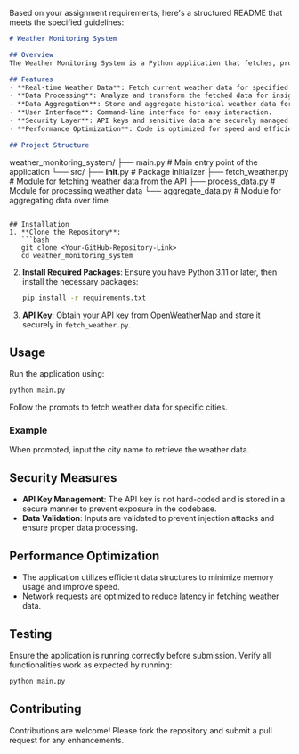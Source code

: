 Based on your assignment requirements, here's a structured README that meets the specified guidelines:

```markdown
# Weather Monitoring System

## Overview
The Weather Monitoring System is a Python application that fetches, processes, and visualizes weather data using the OpenWeatherMap API. This tool provides real-time weather information, aiding users in data analysis and research.

## Features
- **Real-time Weather Data**: Fetch current weather data for specified cities.
- **Data Processing**: Analyze and transform the fetched data for insights.
- **Data Aggregation**: Store and aggregate historical weather data for trend analysis.
- **User Interface**: Command-line interface for easy interaction.
- **Security Layer**: API keys and sensitive data are securely managed.
- **Performance Optimization**: Code is optimized for speed and efficiency.

## Project Structure
```
weather_monitoring_system/
├── main.py                  # Main entry point of the application
└── src/
    ├── __init__.py          # Package initializer
    ├── fetch_weather.py      # Module for fetching weather data from the API
    ├── process_data.py       # Module for processing weather data
    └── aggregate_data.py      # Module for aggregating data over time
```

## Installation
1. **Clone the Repository**:
   ```bash
   git clone <Your-GitHub-Repository-Link>
   cd weather_monitoring_system
   ```

2. **Install Required Packages**:
   Ensure you have Python 3.11 or later, then install the necessary packages:
   ```bash
   pip install -r requirements.txt
   ```

3. **API Key**:
   Obtain your API key from [OpenWeatherMap](https://openweathermap.org/) and store it securely in `fetch_weather.py`.

## Usage
Run the application using:
```bash
python main.py
```
Follow the prompts to fetch weather data for specific cities.

### Example
When prompted, input the city name to retrieve the weather data.

## Security Measures
- **API Key Management**: The API key is not hard-coded and is stored in a secure manner to prevent exposure in the codebase.
- **Data Validation**: Inputs are validated to prevent injection attacks and ensure proper data processing.

## Performance Optimization
- The application utilizes efficient data structures to minimize memory usage and improve speed.
- Network requests are optimized to reduce latency in fetching weather data.

## Testing
Ensure the application is running correctly before submission. Verify all functionalities work as expected by running:
```bash
python main.py
```

## Contributing
Contributions are welcome! Please fork the repository and submit a pull request for any enhancements.
